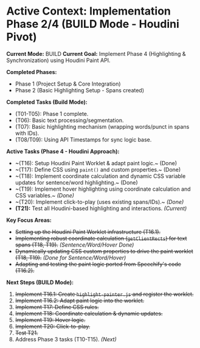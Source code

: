 # Active Context: Implementation Phase 2/4 (BUILD Mode - Houdini Pivot)

**Current Mode:** BUILD
**Current Goal:** Implement Phase 4 (Highlighting & Synchronization) using Houdini Paint API.

**Completed Phases:**
*   Phase 1 (Project Setup & Core Integration)
*   Phase 2 (Basic Highlighting Setup - Spans created)

**Completed Tasks (Build Mode):**
*   (T01-T05): Phase 1 complete.
*   (T06): Basic text processing/segmentation.
*   (T07): Basic highlighting mechanism (wrapping words/punct in spans with IDs).
*   (T08/T09): Using API Timestamps for sync logic base.

**Active Tasks (Phase 4 - Houdini Approach):**
*   ~(T16): Setup Houdini Paint Worklet & adapt paint logic.~ (Done)
*   ~(T17): Define CSS using `paint()` and custom properties.~ (Done)
*   ~(T18): Implement coordinate calculation and dynamic CSS variable updates for sentence/word highlighting.~ (Done)
*   ~(T19): Implement hover highlighting using coordinate calculation and CSS variables.~ *(Done)*
*   ~(T20): Implement click-to-play (uses existing spans/IDs).~ *(Done)*
*   **(T21):** Test all Houdini-based highlighting and interactions. *(Current)*

**Key Focus Areas:**

*   ~~Setting up the Houdini Paint Worklet infrastructure (T16.1).~~
*   ~~Implementing robust coordinate calculation (`getClientRects`) for text spans (T18, T19).~~ *(Sentence/Word/Hover Done)*
*   ~~Dynamically updating CSS custom properties to drive the paint worklet (T18, T19).~~ *(Done for Sentence/Word/Hover)*
*   ~~Adapting and testing the paint logic ported from Speechify's code (T16.2).~~

**Next Steps (BUILD Mode):**

1.  ~~Implement T16.1: Create `highlight-painter.js` and register the worklet.~~
2.  ~~Implement T16.2: Adapt paint logic into the worklet.~~
3.  ~~Implement T17: Define CSS rules.~~
4.  ~~Implement T18: Coordinate calculation & dynamic updates.~~
5.  ~~Implement T19: Hover logic.~~
6.  ~~Implement T20: Click-to-play.~~
7.  ~~Test T21.~~
8.  Address Phase 3 tasks (T10-T15). *(Next)*